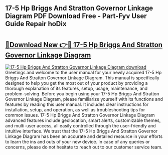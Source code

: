 ## 17-5 Hp Briggs And Stratton Governor Linkage Diagram PDF Download Free - Part-Fyv User Guide Repair hoDix

# <h2><a href="http://dfhmg1e.blite.top/?on=17-5+Hp+Briggs+And+Stratton+Governor+Linkage+Diagram">🔗Download New 👉🔴 17-5 Hp Briggs And Stratton Governor Linkage Diagram</a></h2>

[![17-5 Hp Briggs And Stratton Governor Linkage Diagram download](https://i.imgur.com/lujVjoI.png)](http://dfhmg1e.blite.top/?on=17-5+Hp+Briggs+And+Stratton+Governor+Linkage+Diagram)
Greetings and welcome to the user manual for your newly acquired 17-5 Hp Briggs And Stratton Governor Linkage Diagram. This manual is specifically designed to help you get the most out of your product by providing a thorough explanation of its features, setup, usage, maintenance, and problem-solving. Before you begin using your 17-5 Hp Briggs And Stratton Governor Linkage Diagram, please familiarize yourself with its functions and features by reading this user manual. It includes clear instructions for installation, setup, and operation, as well as troubleshooting tips for common issues. 17-5 Hp Briggs And Stratton Governor Linkage Diagram advanced features include geolocation, smart alerts, customizable themes, and multi-user access, all easily controlled through the user-friendly and intuitive interface. We trust that the 17-5 Hp Briggs And Stratton Governor Linkage Diagram has been an accurate and detailed resource in your efforts to learn the ins and outs of your new device. In case of any queries or concerns, please do not hesitate to reach out to our customer service team.
